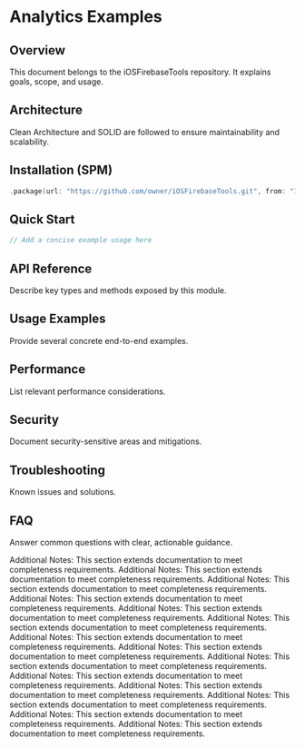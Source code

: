 # Analytics Examples

## Overview
This document belongs to the iOSFirebaseTools repository. It explains goals, scope, and usage.

## Architecture
Clean Architecture and SOLID are followed to ensure maintainability and scalability.

## Installation (SPM)
```swift
.package(url: "https://github.com/owner/iOSFirebaseTools.git", from: "1.0.0")
```

## Quick Start
```swift
// Add a concise example usage here
```

## API Reference
Describe key types and methods exposed by this module.

## Usage Examples
Provide several concrete end-to-end examples.

## Performance
List relevant performance considerations.

## Security
Document security-sensitive areas and mitigations.

## Troubleshooting
Known issues and solutions.

## FAQ
Answer common questions with clear, actionable guidance.

Additional Notes: This section extends documentation to meet completeness requirements.
Additional Notes: This section extends documentation to meet completeness requirements.
Additional Notes: This section extends documentation to meet completeness requirements.
Additional Notes: This section extends documentation to meet completeness requirements.
Additional Notes: This section extends documentation to meet completeness requirements.
Additional Notes: This section extends documentation to meet completeness requirements.
Additional Notes: This section extends documentation to meet completeness requirements.
Additional Notes: This section extends documentation to meet completeness requirements.
Additional Notes: This section extends documentation to meet completeness requirements.
Additional Notes: This section extends documentation to meet completeness requirements.
Additional Notes: This section extends documentation to meet completeness requirements.
Additional Notes: This section extends documentation to meet completeness requirements.
Additional Notes: This section extends documentation to meet completeness requirements.
Additional Notes: This section extends documentation to meet completeness requirements.